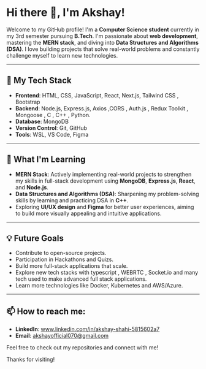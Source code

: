 # Hi there 👋, I'm Akshay!

Welcome to my GitHub profile! I'm a **Computer Science student** currently in my 3rd semester pursuing **B.Tech**. I'm passionate about **web development**, mastering the **MERN stack**, and diving into **Data Structures and Algorithms (DSA)**. I love building projects that solve real-world problems and constantly challenge myself to learn new technologies.

---

## 🚀 My Tech Stack

- **Frontend**: HTML, CSS, JavaScript, React, Next.js, Tailwind CSS , Bootstrap
- **Backend**: Node.js, Express.js, Axios ,CORS , Auth.js , Redux Toolkit , Mongoose , C , C++ , Python.
- **Database**: MongoDB
- **Version Control**: Git, GitHub
- **Tools**: WSL, VS Code, Figma

---

## 🌱 What I'm Learning
- **MERN Stack**: Actively implementing real-world projects to strengthen my skills in full-stack development using **MongoDB**, **Express.js**, **React**, and **Node.js**.
- **Data Structures and Algorithms (DSA)**: Sharpening my problem-solving skills by learning and practicing DSA in **C++**.
- Exploring **UI/UX design** and **Figma** for better user experiences, aiming to build more visually appealing and intuitive applications.


---

## 💡 Future Goals
- Contribute to open-source projects.
- Participation in Hackathons and Quizs.
- Build more full-stack applications that scale.
- Explore new tech stacks with typescript , WEBRTC , Socket.io and many tech used to make advanced full stack applications.
- Learn more technologies like Docker, Kubernetes and AWS/Azure.

---

## 📫 How to reach me:
- **LinkedIn**: www.linkedin.com/in/akshay-shahi-5815602a7  
- **Email**: akshayofficial070@gmail.com

Feel free to check out my repositories and connect with me!

Thanks for visiting!
